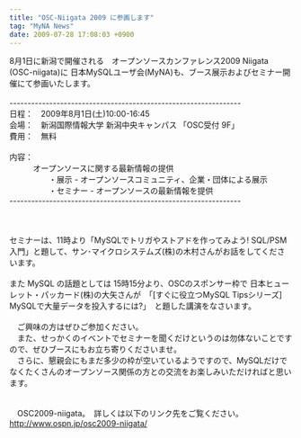 ```yaml
---
title: "OSC-Niigata 2009 に参画します"
tag: "MyNA News"
date: 2009-07-28 17:08:03 +0900
---
```


8月1日に新潟で開催される　オープンソースカンファレンス2009 Niigata (OSC-niigata)に 日本MySQLユーザ会(MyNA)も、ブース展示およびセミナー開催にて参画いたします。<br>
<br>
----------------------------------------------------------------<br>
日程：　2009年8月1日(土)10:00-16:45<br>
会場：　新潟国際情報大学 新潟中央キャンパス 「OSC受付 9F」<br>
費用：　無料<br>
<br>
内容：<br>
　　　オープンソースに関する最新情報の提供<br>
　　　　　・展示 - オープンソースコミュニティ、企業・団体による展示<br>
　　　　　・セミナー - オープンソースの最新情報を提供<br>
----------------------------------------------------------------<br>
<br>
<br>
<br>
セミナーは、11時より「MySQLでトリガやストアドを作ってみよう! SQL/PSM入門」と題して、サン･マイクロシステムズ(株)の木村さんがお話をしてくださいます。<br>
<br>
また MySQL の話題としては 15時15分より、OSCのスポンサー枠で 日本ヒューレット・パッカード(株)の大矢さんが　「[すぐに役立つMySQL Tipsシリーズ] MySQLで大量データを投入するには?」　と題した講演をなさいます。<br>
<br>
　ご興味の方はぜひご参加ください。<br>
　また、せっかくのイベントでセミナーを聞くだけというのは勿体ないことですので、ぜひブースにもお立ち寄りくださいませ。<br>
　さらに、懇親会にもまだ多少の枠が空いているようですので、MySQLだけでなくたくさんのオープンソース関係の方との交流をお楽しみいただければと思います。<br>
<br>
<br>
　OSC2009-niigata。　詳しくは以下のリンク先をご覧ください。<br>
 http://www.ospn.jp/osc2009-niigata/ <br>
<br>
<br>
<br>
<br>
<br>
<br>

